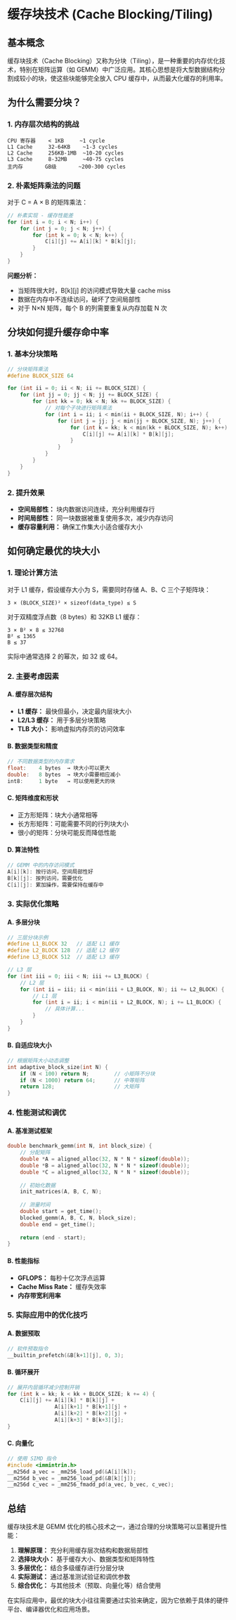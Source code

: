 # 缓存块技术 (Cache Blocking/Tiling)

## 基本概念

缓存块技术（Cache Blocking）又称为分块（Tiling），是一种重要的内存优化技术，特别在矩阵运算（如 GEMM）中广泛应用。其核心思想是将大型数据结构分割成较小的块，使这些块能够完全放入 CPU 缓存中，从而最大化缓存的利用率。

## 为什么需要分块？

### 1. 内存层次结构的挑战
```
CPU 寄存器    < 1KB     ~1 cycle
L1 Cache     32-64KB    ~1-3 cycles
L2 Cache     256KB-1MB  ~10-20 cycles
L3 Cache     8-32MB     ~40-75 cycles
主内存       GB级       ~200-300 cycles
```

### 2. 朴素矩阵乘法的问题
对于 C = A × B 的矩阵乘法：
```c
// 朴素实现 - 缓存性能差
for (int i = 0; i < N; i++) {
    for (int j = 0; j < N; j++) {
        for (int k = 0; k < N; k++) {
            C[i][j] += A[i][k] * B[k][j];
        }
    }
}
```

**问题分析：**
- 当矩阵很大时，B[k][j] 的访问模式导致大量 cache miss
- 数据在内存中不连续访问，破坏了空间局部性
- 对于 N×N 矩阵，每个 B 的列需要重复从内存加载 N 次

## 分块如何提升缓存命中率

### 1. 基本分块策略
```c
// 分块矩阵乘法
#define BLOCK_SIZE 64

for (int ii = 0; ii < N; ii += BLOCK_SIZE) {
    for (int jj = 0; jj < N; jj += BLOCK_SIZE) {
        for (int kk = 0; kk < N; kk += BLOCK_SIZE) {
            // 对每个子块进行矩阵乘法
            for (int i = ii; i < min(ii + BLOCK_SIZE, N); i++) {
                for (int j = jj; j < min(jj + BLOCK_SIZE, N); j++) {
                    for (int k = kk; k < min(kk + BLOCK_SIZE, N); k++) {
                        C[i][j] += A[i][k] * B[k][j];
                    }
                }
            }
        }
    }
}
```

### 2. 提升效果
- **空间局部性：** 块内数据访问连续，充分利用缓存行
- **时间局部性：** 同一块数据被重复使用多次，减少内存访问
- **缓存容量利用：** 确保工作集大小适合缓存大小

## 如何确定最优的块大小

### 1. 理论计算方法

对于 L1 缓存，假设缓存大小为 S，需要同时存储 A、B、C 三个子矩阵块：
```
3 × (BLOCK_SIZE)² × sizeof(data_type) ≤ S
```

对于双精度浮点数（8 bytes）和 32KB L1 缓存：
```
3 × B² × 8 ≤ 32768
B² ≤ 1365
B ≤ 37
```

实际中通常选择 2 的幂次，如 32 或 64。

### 2. 主要考虑因素

#### A. 缓存层次结构
- **L1 缓存：** 最快但最小，决定最内层块大小
- **L2/L3 缓存：** 用于多层分块策略
- **TLB 大小：** 影响虚拟内存页的访问效率

#### B. 数据类型和精度
```c
// 不同数据类型的内存需求
float:    4 bytes  → 块大小可以更大
double:   8 bytes  → 块大小需要相应减小
int8:     1 byte   → 可以使用更大的块
```

#### C. 矩阵维度和形状
- 正方形矩阵：块大小通常相等
- 长方形矩阵：可能需要不同的行列块大小
- 很小的矩阵：分块可能反而降低性能

#### D. 算法特性
```c
// GEMM 中的内存访问模式
A[i][k]: 按行访问，空间局部性好
B[k][j]: 按列访问，需要优化
C[i][j]: 累加操作，需要保持在缓存中
```

### 3. 实际优化策略

#### A. 多层分块
```c
// 三层分块示例
#define L1_BLOCK 32   // 适配 L1 缓存
#define L2_BLOCK 128  // 适配 L2 缓存  
#define L3_BLOCK 512  // 适配 L3 缓存

// L3 层
for (int iii = 0; iii < N; iii += L3_BLOCK) {
    // L2 层
    for (int ii = iii; ii < min(iii + L3_BLOCK, N); ii += L2_BLOCK) {
        // L1 层
        for (int i = ii; i < min(ii + L2_BLOCK, N); i += L1_BLOCK) {
            // 具体计算...
        }
    }
}
```

#### B. 自适应块大小
```c
// 根据矩阵大小动态调整
int adaptive_block_size(int N) {
    if (N < 100) return N;        // 小矩阵不分块
    if (N < 1000) return 64;      // 中等矩阵
    return 128;                   // 大矩阵
}
```

### 4. 性能测试和调优

#### A. 基准测试框架
```c
double benchmark_gemm(int N, int block_size) {
    // 分配矩阵
    double *A = aligned_alloc(32, N * N * sizeof(double));
    double *B = aligned_alloc(32, N * N * sizeof(double));
    double *C = aligned_alloc(32, N * N * sizeof(double));
    
    // 初始化数据
    init_matrices(A, B, C, N);
    
    // 测量时间
    double start = get_time();
    blocked_gemm(A, B, C, N, block_size);
    double end = get_time();
    
    return (end - start);
}
```

#### B. 性能指标
- **GFLOPS：** 每秒十亿次浮点运算
- **Cache Miss Rate：** 缓存失效率
- **内存带宽利用率**

### 5. 实际应用中的优化技巧

#### A. 数据预取
```c
// 软件预取指令
__builtin_prefetch(&B[k+1][j], 0, 3);
```

#### B. 循环展开
```c
// 展开内层循环减少控制开销
for (int k = kk; k < kk + BLOCK_SIZE; k += 4) {
    C[i][j] += A[i][k] * B[k][j] + 
               A[i][k+1] * B[k+1][j] +
               A[i][k+2] * B[k+2][j] + 
               A[i][k+3] * B[k+3][j];
}
```

#### C. 向量化
```c
// 使用 SIMD 指令
#include <immintrin.h>
__m256d a_vec = _mm256_load_pd(&A[i][k]);
__m256d b_vec = _mm256_load_pd(&B[k][j]);
__m256d c_vec = _mm256_fmadd_pd(a_vec, b_vec, c_vec);
```

## 总结

缓存块技术是 GEMM 优化的核心技术之一，通过合理的分块策略可以显著提升性能：

1. **理解原理：** 充分利用缓存层次结构和数据局部性
2. **选择块大小：** 基于缓存大小、数据类型和矩阵特性
3. **多层优化：** 结合多级缓存进行分层分块
4. **实际测试：** 通过基准测试验证和调优参数
5. **综合优化：** 与其他技术（预取、向量化等）结合使用

在实际应用中，最优的块大小往往需要通过实验来确定，因为它依赖于具体的硬件平台、编译器优化和应用场景。
